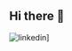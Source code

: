 ## Hi there 👋

![linkedin](https://img.shields.io/badge/Linkedin-0e76a8?style=for-the-badge&logo=Linkedin&logoColor=white)]

